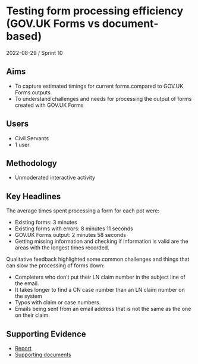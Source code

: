# Testing form processing efficiency (GOV.UK Forms vs document-based)

2022-08-29 / Sprint 10

## Aims
- To capture estimated timings for current forms compared to GOV.UK Forms outputs
- To understand challenges and needs for processing the output of forms created with GOV.UK Forms

## Users
- Civil Servants
- 1 user

## Methodology
- Unmoderated interactive activity

## Key Headlines

The average times spent processing a form for each pot were:
- Existing forms: 3 minutes
- Existing forms with errors: 8 minutes 11 seconds
- GOV.UK Forms output: 2 minutes 58 seconds
- Getting missing information and checking if information is valid are the areas with the longest times recorded.

Qualitative feedback highlighted some common challenges and things that can slow the processing of forms down:
- Completers who don’t put their LN claim number in the subject line of the email.
- It takes longer to find a CN case number than an LN claim number on the system
- Typos with claim or case numbers.
- Emails being sent from an email address that is not the same as the one on their claim.

## Supporting Evidence
- [Report](https://docs.google.com/document/d/1R5bleGlN0jt0BtuVdvUeRNs1mdKijkQZ003wfrWn9Fk/edit)
- [Supporting documents](https://drive.google.com/drive/folders/1RFkIZA9txFo-NNl-LDIEl4kOSdHkLcd2)
